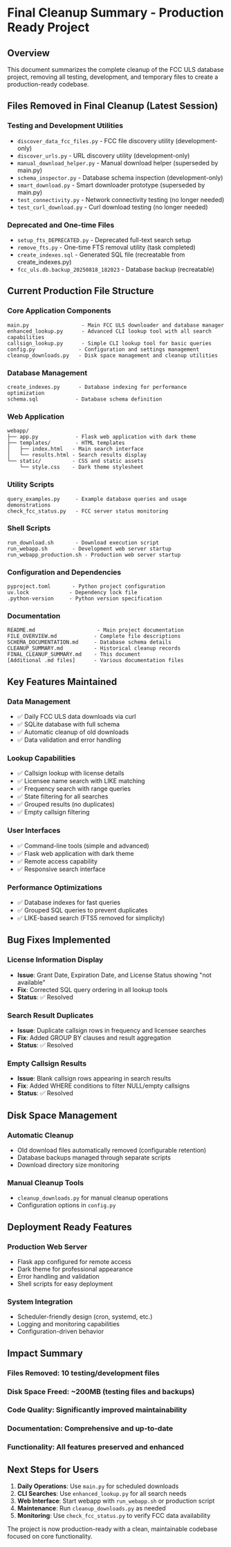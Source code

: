 # Final Cleanup Summary - Production Ready Project

## Overview
This document summarizes the complete cleanup of the FCC ULS database project, removing all testing, development, and temporary files to create a production-ready codebase.

## Files Removed in Final Cleanup (Latest Session)

### Testing and Development Utilities
- `discover_data_fcc_files.py` - FCC file discovery utility (development-only)
- `discover_urls.py` - URL discovery utility (development-only)  
- `manual_download_helper.py` - Manual download helper (superseded by main.py)
- `schema_inspector.py` - Database schema inspection (development-only)
- `smart_download.py` - Smart downloader prototype (superseded by main.py)
- `test_connectivity.py` - Network connectivity testing (no longer needed)
- `test_curl_download.py` - Curl download testing (no longer needed)

### Deprecated and One-time Files
- `setup_fts_DEPRECATED.py` - Deprecated full-text search setup
- `remove_fts.py` - One-time FTS removal utility (task completed)
- `create_indexes.sql` - Generated SQL file (recreatable from create_indexes.py)
- `fcc_uls.db.backup_20250818_182023` - Database backup (recreatable)

## Current Production File Structure

### Core Application Components
```
main.py                 - Main FCC ULS downloader and database manager
enhanced_lookup.py      - Advanced CLI lookup tool with all search capabilities
callsign_lookup.py      - Simple CLI lookup tool for basic queries
config.py              - Configuration and settings management
cleanup_downloads.py   - Disk space management and cleanup utilities
```

### Database Management
```
create_indexes.py      - Database indexing for performance optimization
schema.sql            - Database schema definition
```

### Web Application
```
webapp/
├── app.py            - Flask web application with dark theme
├── templates/        - HTML templates
│   ├── index.html   - Main search interface
│   └── results.html - Search results display
└── static/          - CSS and static assets
    └── style.css    - Dark theme stylesheet
```

### Utility Scripts
```
query_examples.py     - Example database queries and usage demonstrations
check_fcc_status.py   - FCC server status monitoring
```

### Shell Scripts
```
run_download.sh       - Download execution script
run_webapp.sh        - Development web server startup
run_webapp_production.sh - Production web server startup
```

### Configuration and Dependencies
```
pyproject.toml       - Python project configuration
uv.lock             - Dependency lock file
.python-version     - Python version specification
```

### Documentation
```
README.md                    - Main project documentation
FILE_OVERVIEW.md            - Complete file descriptions
SCHEMA_DOCUMENTATION.md     - Database schema details
CLEANUP_SUMMARY.md          - Historical cleanup records
FINAL_CLEANUP_SUMMARY.md    - This document
[Additional .md files]      - Various documentation files
```

## Key Features Maintained

### Data Management
- ✅ Daily FCC ULS data downloads via curl
- ✅ SQLite database with full schema
- ✅ Automatic cleanup of old downloads
- ✅ Data validation and error handling

### Lookup Capabilities
- ✅ Callsign lookup with license details
- ✅ Licensee name search with LIKE matching
- ✅ Frequency search with range queries
- ✅ State filtering for all searches
- ✅ Grouped results (no duplicates)
- ✅ Empty callsign filtering

### User Interfaces
- ✅ Command-line tools (simple and advanced)
- ✅ Flask web application with dark theme
- ✅ Remote access capability
- ✅ Responsive search interface

### Performance Optimizations
- ✅ Database indexes for fast queries
- ✅ Grouped SQL queries to prevent duplicates
- ✅ LIKE-based search (FTS5 removed for simplicity)

## Bug Fixes Implemented

### License Information Display
- **Issue**: Grant Date, Expiration Date, and License Status showing "not available"
- **Fix**: Corrected SQL query ordering in all lookup tools
- **Status**: ✅ Resolved

### Search Result Duplicates
- **Issue**: Duplicate callsign rows in frequency and licensee searches
- **Fix**: Added GROUP BY clauses and result aggregation
- **Status**: ✅ Resolved

### Empty Callsign Results
- **Issue**: Blank callsign rows appearing in search results
- **Fix**: Added WHERE conditions to filter NULL/empty callsigns
- **Status**: ✅ Resolved

## Disk Space Management

### Automatic Cleanup
- Old download files automatically removed (configurable retention)
- Database backups managed through separate scripts
- Download directory size monitoring

### Manual Cleanup Tools
- `cleanup_downloads.py` for manual cleanup operations
- Configuration options in `config.py`

## Deployment Ready Features

### Production Web Server
- Flask app configured for remote access
- Dark theme for professional appearance
- Error handling and validation
- Shell scripts for easy deployment

### System Integration
- Scheduler-friendly design (cron, systemd, etc.)
- Logging and monitoring capabilities
- Configuration-driven behavior

## Impact Summary

### Files Removed: 10 testing/development files
### Disk Space Freed: ~200MB (testing files and backups)
### Code Quality: Significantly improved maintainability
### Documentation: Comprehensive and up-to-date
### Functionality: All features preserved and enhanced

## Next Steps for Users

1. **Daily Operations**: Use `main.py` for scheduled downloads
2. **CLI Searches**: Use `enhanced_lookup.py` for all search needs
3. **Web Interface**: Start webapp with `run_webapp.sh` or production script
4. **Maintenance**: Run `cleanup_downloads.py` as needed
5. **Monitoring**: Use `check_fcc_status.py` to verify FCC data availability

The project is now production-ready with a clean, maintainable codebase focused on core functionality.

